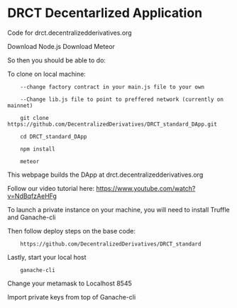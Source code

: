 # DRCT Decentarlized Application

Code for drct.decentralizedderivatives.org


Download Node.js
Download Meteor
 
 
So then you should be able to do:
 


To clone on local machine:

        --change factory contract in your main.js file to your own
        
        --Change lib.js file to point to preffered network (currently on mainnet)
        
        git clone https://github.com/DecentralizedDerivatives/DRCT_standard_DApp.git
        
        cd DRCT_standard_DApp
        
        npm install  
        
        meteor
        

This webpage builds the DApp at drct.decentralizedderivatives.org 

Follow our video tutorial here: https://www.youtube.com/watch?v=NdBqfzAeHFg

To launch a private instance on your machine, you will need to install Truffle and Ganache-cli

Then follow deploy steps on the base code:

        https://github.com/DecentralizedDerivatives/DRCT_standard
        
Lastly, start your local host

        ganache-cli

Change your metamask to Localhost 8545

Import private keys from top of Ganache-cli
